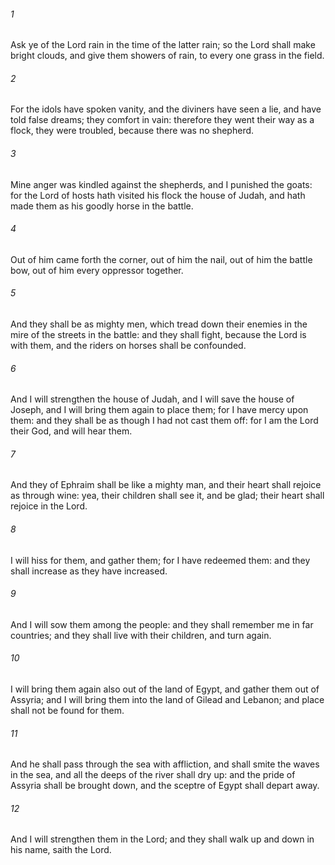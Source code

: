 ###### 1
Ask ye of the Lord rain in the time of the latter rain; so the Lord shall make bright clouds, and give them showers of rain, to every one grass in the field.

###### 2
For the idols have spoken vanity, and the diviners have seen a lie, and have told false dreams; they comfort in vain: therefore they went their way as a flock, they were troubled, because there was no shepherd.

###### 3
Mine anger was kindled against the shepherds, and I punished the goats: for the Lord of hosts hath visited his flock the house of Judah, and hath made them as his goodly horse in the battle.

###### 4
Out of him came forth the corner, out of him the nail, out of him the battle bow, out of him every oppressor together.

###### 5
And they shall be as mighty men, which tread down their enemies in the mire of the streets in the battle: and they shall fight, because the Lord is with them, and the riders on horses shall be confounded.

###### 6
And I will strengthen the house of Judah, and I will save the house of Joseph, and I will bring them again to place them; for I have mercy upon them: and they shall be as though I had not cast them off: for I am the Lord their God, and will hear them.

###### 7
And they of Ephraim shall be like a mighty man, and their heart shall rejoice as through wine: yea, their children shall see it, and be glad; their heart shall rejoice in the Lord.

###### 8
I will hiss for them, and gather them; for I have redeemed them: and they shall increase as they have increased.

###### 9
And I will sow them among the people: and they shall remember me in far countries; and they shall live with their children, and turn again.

###### 10
I will bring them again also out of the land of Egypt, and gather them out of Assyria; and I will bring them into the land of Gilead and Lebanon; and place shall not be found for them.

###### 11
And he shall pass through the sea with affliction, and shall smite the waves in the sea, and all the deeps of the river shall dry up: and the pride of Assyria shall be brought down, and the sceptre of Egypt shall depart away.

###### 12
And I will strengthen them in the Lord; and they shall walk up and down in his name, saith the Lord.

